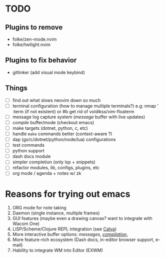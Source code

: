 # TODO

## Plugins to remove

- folke/zen-mode.nvim
- folke/twilight.nvim

## Plugins to fix behavior

- gitlinker (add visual mode keybind)

## Things

- [ ] find out what slows neovim down so much
- [ ] terminal configuration (how to manage multiple terminals?)
      e.g: nmap <leader>' :term (if not existent)  or #b
      get rid of voldikss/vim-floaterm
- [ ] message log capture system (*message* buffer with live updates)
- [ ] *compile* buffer/mode (checkout emacs)
- [ ] make targets (dotnet, python, c, etc)
- [ ] handle `make` commands better (context-aware ?)
- [ ] dap (go/c/dotnet/python/node/lua) configurations
- [ ] test commands
- [ ] python support
- [ ] dash docs module
- [ ] simpler completion (only lsp + snippets)
- [ ] refactor modules, lib, configs, plugins, etc
- [ ] org mode / agenda + notes w/ zk

# Reasons for trying out emacs

1. ORG mode for note taking
2. Daemon (single instance, multiple frames)
3. GUI features (maybe even a drawing canvas? want to integrate with Wacom One)
4. LISP/Scheme/Clojure REPL integration (see [Calva](https://calva.io/))
5. More interactive buffer options: *messages*, [*compilation*](https://erick.navarro.io/blog/using-compilation-mode-to-run-all-the-things/), 
6. More feature-rich ecosystem (Dash docs, in-editor browser support, e-mail)
7. Hability to integrate WM into Editor (EXWM)

